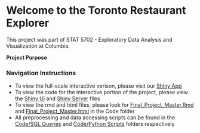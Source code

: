 # Welcome to the Toronto Restaurant Explorer

This project was part of STAT 5702 - Exploratory Data Analysis and Visualization at Columbia.

**Project Purpose**



### Navigation Instructions

* To view the full-scale interactive verison, please visit our [Shiny App](https://edav-yelp.shinyapps.io/shiny/)
* To view the code for the interactive portion of the project, please view the [Shiny Ui](https://github.com/thegreatwarlo/EDAV_project/tree/master/Shiny/ui.R) and [Shiny Server](https://github.com/thegreatwarlo/EDAV_project/tree/master/Shiny/server.R) files
* To view the rmd and html files, please look for [Final_Project_Master.Rmd](https://github.com/thegreatwarlo/EDAV_project/tree/master/Code/Final_Project_Master.Rmd) 
and [Final_Project_Master.html](https://github.com/thegreatwarlo/EDAV_project/tree/master/Code/Final_Project_Master.html) in the Code folder
* All preprocessing and data accessing scripts can be found in the [Code/SQL Queries](https://github.com/pitkauff/Yelp-Restaurant-Review-Analysis-2018/tree/master/Code/SQL%20Queries) and [Code/Python Scripts](https://github.com/pitkauff/Yelp-Restaurant-Review-Analysis-2018/tree/master/Code/Python) folders respectively
